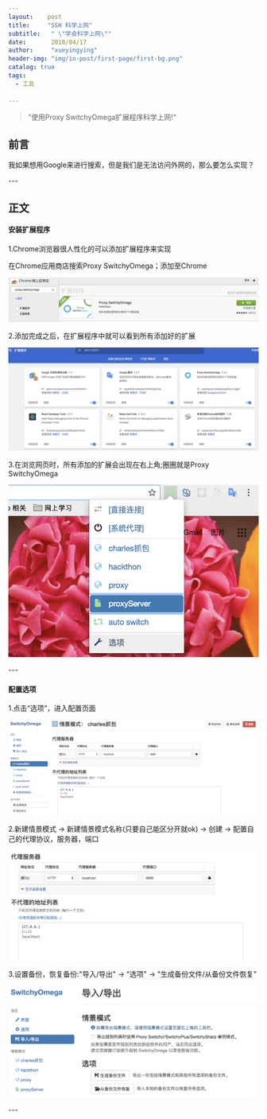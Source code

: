 ```yaml
---
layout:    post
title:     "SSH 科学上网"
subtitle:   " \"学会科学上网\""
date:       2018/04/17
author:     "xueyingying"
header-img: "img/in-post/first-page/first-bg.png"
catalog: true
tags:
  - 工具

---
```


>"使用Proxy SwitchyOmega扩展程序科学上网!"  


## 前言

我如果想用Google来进行搜索，但是我们是无法访问外网的，那么要怎么实现？

<p id="build"></p>
---

## 正文

#### 安装扩展程序

1.Chrome浏览器很人性化的可以添加扩展程序来实现

在Chrome应用商店搜索Proxy SwitchyOmega；添加至Chrome

![Alt text](/img/in-post/ssh/SSH.png)

2.添加完成之后，在扩展程序中就可以看到所有添加好的扩展

![Alt text](/img/in-post/ssh/kuozhan.png)

3.在浏览网页时，所有添加的扩展会出现在右上角;圈圈就是Proxy SwitchyOmega

![Alt text](/img/in-post/ssh/chrome.png)

<p id="build"></p>
---

#### 配置选项

1.点击“选项”，进入配置页面

![Alt text](/img/in-post/ssh/moshi.png)

2.新建情景模式 -> 新建情景模式名称(只要自己能区分开就ok) -> 创建 -> 配置自己的代理协议，服务器，端口

 ![Alt text](/img/in-post/ssh/set-guize.png)

3.设置备份，恢复备份:"导入/导出" -> "选项" -> "生成备份文件/从备份文件恢复"

 ![Alt text](/img/in-post/ssh/set-beifen.png)

<p id="build"></p>
---





